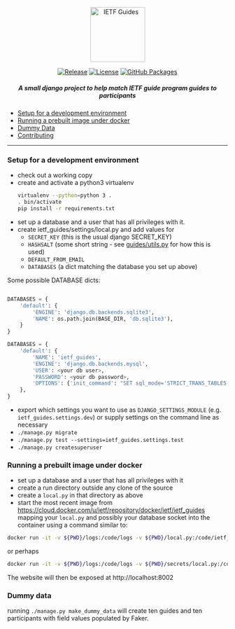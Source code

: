 <div align="center">
    
<img src="https://raw.githubusercontent.com/ietf-tools/common/main/assets/logos/ietf-guides.svg" alt="IETF Guides" height="125" />
    
[![Release](https://img.shields.io/github/release/ietf-tools/ietf-guides.svg?style=flat&maxAge=600)](https://github.com/ietf-tools/ietf-guides/releases)
[![License](https://img.shields.io/github/license/ietf-tools/ietf-guides)](https://github.com/ietf-tools/ietf-guides/blob/main/LICENSE)
[![GitHub Packages](https://img.shields.io/badge/GitHub%20Packages-Docker%20Images-blue?logo=github)](https://github.com/ietf-tools/ietf-guides/pkgs/container/ietf-guides)
<!-- [![Open in Visual Studio Code](https://open.vscode.dev/badges/open-in-vscode.svg)](https://open.vscode.dev/ietf-tools/ietf-guides) -->
    
##### A small django project to help match IETF guide program guides to participants
    
</div>

- [Setup for a development environment](#setup-for-a-development-environment)
- [Running a prebuilt image under docker](#running-a-prebuilt-image-under-docker)
- [Dummy Data](#dummy-data)
- [Contributing](https://github.com/ietf-tools/.github/blob/main/CONTRIBUTING.md)

---

### Setup for a development environment
* check out a working copy
* create and activate a python3 virtualenv
  ```bash
  virtualenv --python=python 3 .
  . bin/activate
  pip install -r requirements.txt
  ```
* set up a database and a user that has all privileges with it.
* create ietf_guides/settings/local.py and add values for
  - `SECRET_KEY`   (this is the usual django SECRET_KEY)
  - `HASHSALT`     (some short string - see [guides/utils.py](guides/utils.py) for how this is used)
  - `DEFAULT_FROM_EMAIL`
  - `DATABASES`    (a dict matching the database you set up above)

Some possible DATABASE dicts:
```python

DATABASES = {
    'default': {
        'ENGINE': 'django.db.backends.sqlite3',
        'NAME': os.path.join(BASE_DIR, 'db.sqlite3'),
    }
}

DATABASES = {
    'default': {
        'NAME': 'ietf_guides',
        'ENGINE': 'django.db.backends.mysql',
        'USER': <your db user>,
        'PASSWORD': <your db password>,
        'OPTIONS': {'init_command': "SET sql_mode='STRICT_TRANS_TABLES'"},
    },
}
```
* export which settings you want to use as `DJANGO_SETTINGS_MODULE` (e.g. `ietf_guides.settings.dev`) or supply settings on the command line as necessary
* `./manage.py migrate`
* `./manage.py test --settings=ietf_guides.settings.test`
* `./manage.py createsuperuser`

### Running a prebuilt image under docker
* set up a database and a user that has all privileges with it
* create a run directory outside any clone of the source
* create a `local.py` in that directory as above
* start the most recent image from <https://cloud.docker.com/u/ietf/repository/docker/ietf/ietf_guides> mapping your `local.py` and possibly your database socket into the container using a command similar to:
```bash
docker run -it -v ${PWD}/logs:/code/logs -v ${PWD}/local.py:/code/ietf_guides/settings/local.py -p 8002:8002 --name ietf-guides ghcr.io/ietf-tools/ietf-guides:1.2.1
```
or perhaps

```bash
docker run -it -v ${PWD}/logs:/code/logs -v ${PWD}/secrets/local.py:/code/ietf_guides/settings/local.py -v /var/run/mysql:/var/run/mysql -p 8002:8002 --name ietf-guides ghcr.io/ietf-tools/ietf-guides:1.2.1
```
The website will then be exposed at http://localhost:8002

### Dummy data
running `./manage.py make_dummy_data` will create ten guides and ten participants with field values populated by Faker.
